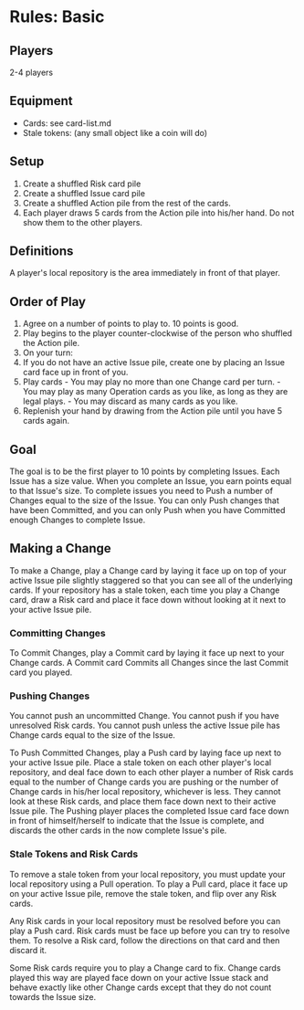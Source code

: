 # Rules: Basic

## Players

2-4 players

## Equipment

- Cards: see card-list.md
- Stale tokens: (any small object like a coin will do)

## Setup

1. Create a shuffled Risk card pile
2. Create a shuffled Issue card pile
3. Create a shuffled Action pile from the rest of the cards.
4. Each player draws 5 cards from the Action pile into his/her hand. Do not show them to the other players.

## Definitions

A player's local repository is the area immediately in front of that player.

## Order of Play

1. Agree on a number of points to play to. 10 points is good.
2. Play begins to the player counter-clockwise of the person who shuffled the Action pile.
3. On your turn:
  2. If you do not have an active Issue pile, create one by placing an Issue card face up in front of you.
  3. Play cards
    - You may play no more than one Change card per turn.
    - You may play as many Operation cards as you like, as long as they are legal plays.
    - You may discard as many cards as you like.
  4. Replenish your hand by drawing from the Action pile until you have 5 cards again.

## Goal

The goal is to be the first player to 10 points by completing Issues. Each Issue has a size value. When you complete an Issue, you earn points equal to that Issue's size. To complete issues you need to Push a number of Changes equal to the size of the Issue. You can only Push changes that have been Committed, and you can only Push when you have Committed enough Changes to complete Issue.

## Making a Change

To make a Change, play a Change card by laying it face up on top of your active Issue pile slightly staggered so that you can see all of the underlying cards. If your repository has a stale token, each time you play a Change card, draw a Risk card and place it face down without looking at it next to your active Issue pile.

### Committing Changes

To Commit Changes, play a Commit card by laying it face up next to your Change cards. A Commit card Commits all Changes since the last Commit card you played.

### Pushing Changes

You cannot push an uncommitted Change. You cannot push if you have unresolved Risk cards. You cannot push unless the active Issue pile has Change cards equal to the size of the Issue.

To Push Committed Changes, play a Push card by laying face up next to your active Issue pile. Place a stale token on each other player's local repository, and deal face down to each other player a number of Risk cards equal to the number of Change cards you are pushing or the number of Change cards in his/her local repository, whichever is less. They cannot look at these Risk cards, and place them face down next to their active Issue pile. The Pushing player places the completed Issue card face down in front of himself/herself to indicate that the Issue is complete, and discards the other cards in the now complete Issue's pile.

### Stale Tokens and Risk Cards

To remove a stale token from your local repository, you must update your local repository using a Pull operation. To play a Pull card, place it face up on your active Issue pile, remove the stale token, and flip over any Risk cards.

Any Risk cards in your local repository must be resolved before you can play a Push card. Risk cards must be face up before you can try to resolve them. To resolve a Risk card, follow the directions on that card and then discard it.

Some Risk cards require you to play a Change card to fix. Change cards played this way are played face down on your active Issue stack and behave exactly like other Change cards except that they do not count towards the Issue size.

